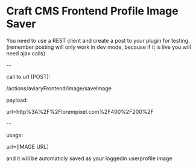 # Craft CMS Frontend Profile Image Saver
You need to use a REST client and create a post to your plugin for testing. (remember posting will only work in dev mode, because if it is live you will need ajax calls)

--

call to url (POST):

/actions/aviaryFrontend/image/saveImage

payload:

url=http%3A%2F%2Florempixel.com%2F400%2F200%2F

--

usage:

url=[IMAGE URL]

and it will be automaticly saved as your loggedin userprofile image
